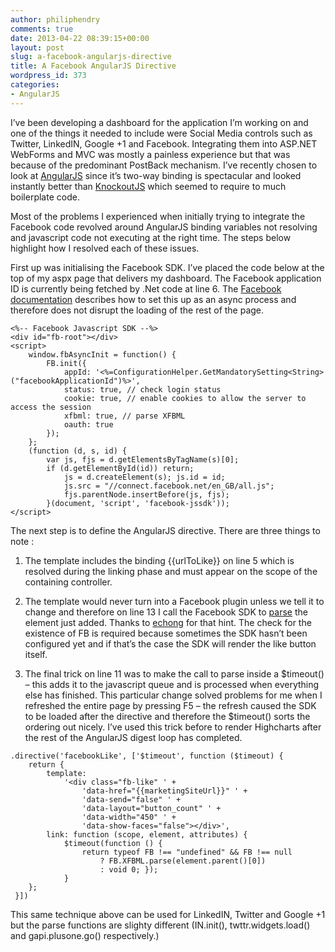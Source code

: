 ```yaml
---
author: philiphendry
comments: true
date: 2013-04-22 08:39:15+00:00
layout: post
slug: a-facebook-angularjs-directive
title: A Facebook AngularJS Directive
wordpress_id: 373
categories:
- AngularJS
---
```


I’ve been developing a dashboard for the application I’m working on and one of the things it needed to include were Social Media controls such as Twitter, LinkedIN, Google +1 and Facebook. Integrating them into ASP.NET WebForms and MVC was mostly a painless experience but that was because of the predominant PostBack mechanism. I’ve recently chosen to look at [AngularJS](http://angularjs.org/) since it’s two-way binding is spectacular and looked instantly better than [KnockoutJS](http://knockoutjs.com/) which seemed to require to much boilerplate code.

Most of the problems I experienced when initially trying to integrate the Facebook code revolved around AngularJS binding variables not resolving and javascript code not executing at the right time. The steps below highlight how I resolved each of these issues.

First up was initialising the Facebook SDK. I’ve placed the code below at the top of my aspx page that delivers my dashboard. The Facebook application ID is currently being fetched by .Net code at line 6. The [Facebook documentation](https://developers.facebook.com/docs/reference/javascript/) describes how to set this up as an async process and therefore does not disrupt the loading of the rest of the page.

```
<%-- Facebook Javascript SDK --%>
<div id="fb-root"></div>
<script>
	window.fbAsyncInit = function() {
		FB.init({
			appId: '<%=ConfigurationHelper.GetMandatorySetting<String>("facebookApplicationId")%>',
			status: true, // check login status
			cookie: true, // enable cookies to allow the server to access the session
			xfbml: true, // parse XFBML
			oauth: true
		});
	};
	(function (d, s, id) {
		var js, fjs = d.getElementsByTagName(s)[0];
		if (d.getElementById(id)) return;
			js = d.createElement(s); js.id = id;
			js.src = "//connect.facebook.net/en_GB/all.js";
			fjs.parentNode.insertBefore(js, fjs);
		}(document, 'script', 'facebook-jssdk'));
</script>
```


The next step is to define the AngularJS directive. There are three things to note :



	
  1. The template includes the binding {{urlToLike}} on line 5 which is resolved during the linking phase and must appear on the scope of the containing controller.

	
  2. The template would never turn into a Facebook plugin unless we tell it to change and therefore on line 13 I call the Facebook SDK to [parse](https://developers.facebook.com/docs/reference/javascript/FB.XFBML.parse/) the element just added. Thanks to [echong](https://gist.github.com/echong/3856847) for that hint. The check for the existence of FB is required because sometimes the SDK hasn’t been configured yet and if that’s the case the SDK will render the like button itself.

	
  3. The final trick on line 11 was to make the call to parse inside a $timeout() – this adds it to the javascript queue and is processed when everything else has finished. This particular change solved problems for me when I refreshed the entire page by pressing F5 – the refresh caused the SDK to be loaded after the directive and therefore the $timeout() sorts the ordering out nicely. I’ve used this trick before to render Highcharts after the rest of the AngularJS digest loop has completed.

```
.directive('facebookLike', ['$timeout', function ($timeout) {
	return {
		template:
			'<div class="fb-like" ' +
				'data-href="{{marketingSiteUrl}}" ' +
				'data-send="false" ' +
				'data-layout="button_count" ' +
				'data-width="450" ' +
				'data-show-faces="false"></div>',
		link: function (scope, element, attributes) {
 			$timeout(function () {
 				return typeof FB !== "undefined" && FB !== null
 					? FB.XFBML.parse(element.parent()[0])
 					: void 0; });
 			}
 	};
 }])
 ```


This same technique above can be used for LinkedIN, Twitter and Google +1 but the parse functions are slighty different (IN.init(), twttr.widgets.load() and gapi.plusone.go() respectively.)
